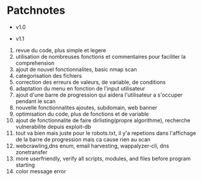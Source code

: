 
# Patchnotes

- v1.0

- v1.1
1. revue du code, plus simple et legere
2. utilisation de nombreuses fonctions et commentaires pour faciliter la comprehension
3. ajout de nouvel fonctionnalites, basic nmap scan
4. categorisation des fichiers
5. correction des erreurs de valeurs, de variable, de conditions
6. adaptation du menu en fonction de l'input utilisateur
7. ajout d'une barre de progression qui aidera l'utilisateur a s'occuper pendant le scan
8. nouvelle fonctionnalites ajoutes, subdomain, web banner
9. optimisation du code, plus de fonctions et de variable
10. ajout de fonctionnalite de faire dirlisting(propre algorithme), recherche vulnerabilite depuis exploit-db
11. tout va bien mais juste pour le robots.txt, il y'a repetions dans l'affichage de la barre de progression mais ca cause rien au scan
12. webcrawling,dns enum, email harvesting, wappalyzer-cli, dns zonetransfer
13. more userfriendly, verify all scripts, modules, and files before program starting
14. color message error
